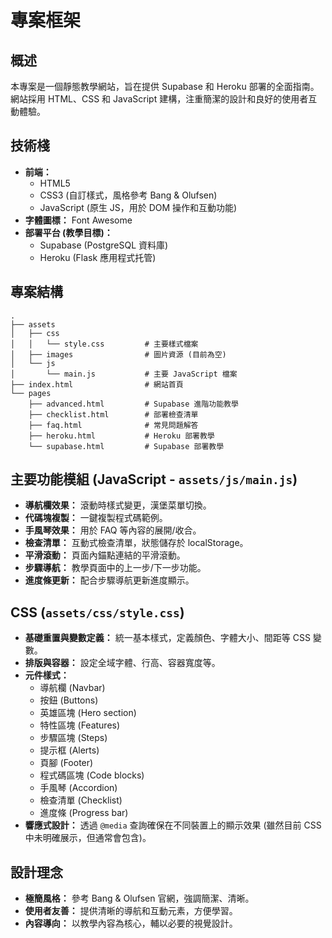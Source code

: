 # 專案框架

## 概述
本專案是一個靜態教學網站，旨在提供 Supabase 和 Heroku 部署的全面指南。網站採用 HTML、CSS 和 JavaScript 建構，注重簡潔的設計和良好的使用者互動體驗。

## 技術棧
- **前端：**
    - HTML5
    - CSS3 (自訂樣式，風格參考 Bang & Olufsen)
    - JavaScript (原生 JS，用於 DOM 操作和互動功能)
- **字體圖標：** Font Awesome
- **部署平台 (教學目標)：**
    - Supabase (PostgreSQL 資料庫)
    - Heroku (Flask 應用程式托管)

## 專案結構
```
.
├── assets
│   ├── css
│   │   └── style.css         # 主要樣式檔案
│   ├── images                # 圖片資源 (目前為空)
│   └── js
│       └── main.js           # 主要 JavaScript 檔案
├── index.html                # 網站首頁
└── pages
    ├── advanced.html         # Supabase 進階功能教學
    ├── checklist.html        # 部署檢查清單
    ├── faq.html              # 常見問題解答
    ├── heroku.html           # Heroku 部署教學
    └── supabase.html         # Supabase 部署教學
```

## 主要功能模組 (JavaScript - `assets/js/main.js`)
- **導航欄效果：** 滾動時樣式變更，漢堡菜單切換。
- **代碼塊複製：** 一鍵複製程式碼範例。
- **手風琴效果：** 用於 FAQ 等內容的展開/收合。
- **檢查清單：** 互動式檢查清單，狀態儲存於 localStorage。
- **平滑滾動：** 頁面內錨點連結的平滑滾動。
- **步驟導航：** 教學頁面中的上一步/下一步功能。
- **進度條更新：** 配合步驟導航更新進度顯示。

## CSS (`assets/css/style.css`)
- **基礎重置與變數定義：** 統一基本樣式，定義顏色、字體大小、間距等 CSS 變數。
- **排版與容器：** 設定全域字體、行高、容器寬度等。
- **元件樣式：**
    - 導航欄 (Navbar)
    - 按鈕 (Buttons)
    - 英雄區塊 (Hero section)
    - 特性區塊 (Features)
    - 步驟區塊 (Steps)
    - 提示框 (Alerts)
    - 頁腳 (Footer)
    - 程式碼區塊 (Code blocks)
    - 手風琴 (Accordion)
    - 檢查清單 (Checklist)
    - 進度條 (Progress bar)
- **響應式設計：** 透過 `@media` 查詢確保在不同裝置上的顯示效果 (雖然目前 CSS 中未明確展示，但通常會包含)。

## 設計理念
- **極簡風格：** 參考 Bang & Olufsen 官網，強調簡潔、清晰。
- **使用者友善：** 提供清晰的導航和互動元素，方便學習。
- **內容導向：** 以教學內容為核心，輔以必要的視覺設計。
